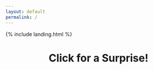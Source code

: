 ```yaml
---
layout: default
permalink: /
---
```


<link rel="shortcut icon" type="image/x-icon" href="{{ "/image/favicon.ico" | prepend: site.baseurl }}" >
{% include landing.html %}

<style>
.page-title {
  text-align: center; /* Center the text */
  cursor: pointer; /* Change cursor on hover */
}

.overlay {
  position: fixed;
  top: 0;
  left: 0;
  width: 100%;
  height: 100%;
  background: black;
  opacity: 0;
  pointer-events: none;
  transition: opacity 1s;
  z-index: 10; /* Ensure the overlay is on top */
}

.overlay.active {
  opacity: 1;
  pointer-events: auto;
}

#videoContainer {
  display: none;
  position: fixed;
  top: 50%;
  left: 50%;
  transform: translate(-50%, -50%);
  z-index: 20; /* Ensure the video is on top */
}

#videoContainer video {
  width: 100%;
  height: auto;
  pointer-events: none; /* Disable all pointer events on the video */
}
</style>

<h1 class="page-title">Click for a Surprise!</h1>

<div class="overlay"></div>

<div id="videoContainer">
  <div class="video-overlay" style="position: absolute; top: 0; left: 0; width: 100%; height: 100%; z-index: 30;"></div>
  <video id="surpriseVideo" src="/sounds/Edit.mp4"></video>
</div>

<script>
  document.querySelector('.page-title').addEventListener('click', function() {
    var overlay = document.querySelector('.overlay');
    var videoContainer = document.getElementById("videoContainer");
    var video = document.getElementById("surpriseVideo");

    // Fade to black
    overlay.classList.add('active');

    // Wait for the fade effect to complete before starting the video
    setTimeout(function() {
      videoContainer.style.display = "block";
      video.play();
    }, 1000); // Match this to the transition duration

    // Refresh the page when the video ends
    video.addEventListener('ended', function() {
      location.reload();
    });
  });

  document.addEventListener("DOMContentLoaded", function() {
    var attribution = document.getElementById("attribution");
    if (attribution) {
        attribution.style.display = "none";
    }
  });

  // Disable right-click context menu
  document.addEventListener('contextmenu', function(e) {
    e.preventDefault();
  });
</script>
